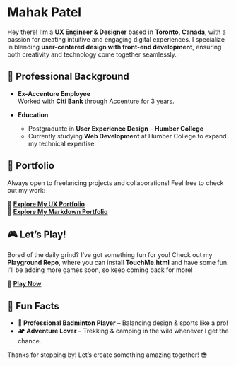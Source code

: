 # Mahak Patel  

Hey there! I’m a **UX Engineer & Designer** based in **Toronto, Canada**, with a passion for creating intuitive and engaging digital experiences. I specialize in blending **user-centered design with front-end development**, ensuring both creativity and technology come together seamlessly.

## 💼 Professional Background

- **Ex-Accenture Employee**  
  Worked with **Citi Bank** through Accenture for 3 years.

- **Education**  
  - Postgraduate in **User Experience Design** – **Humber College**  
  - Currently studying **Web Development** at Humber College to expand my technical expertise.

## 📂 Portfolio  

Always open to freelancing projects and collaborations! Feel free to check out my work:

🔗 [**Explore My UX Portfolio**](https://mahakpatel.wixstudio.com/portfolio)  
🔗 [**Explore My Markdown Portfolio**](https://github.com/Oyemahak/Markdown-Portfolio)

## 🎮 Let’s Play!  

Bored of the daily grind? I’ve got something fun for you! Check out my **Playground Repo**, where you can install **TouchMe.html** and have some fun. I’ll be adding more games soon, so keep coming back for more!

🔗 [**Play Now**](https://github.com/Oyemahak/Playground/blob/main/TouchMe.html)

## 🌟 Fun Facts

- **🏸 Professional Badminton Player** – Balancing design & sports like a pro!  
- **🏕️ Adventure Lover** – Trekking & camping in the wild whenever I get the chance.

Thanks for stopping by! Let’s create something amazing together! 😎
